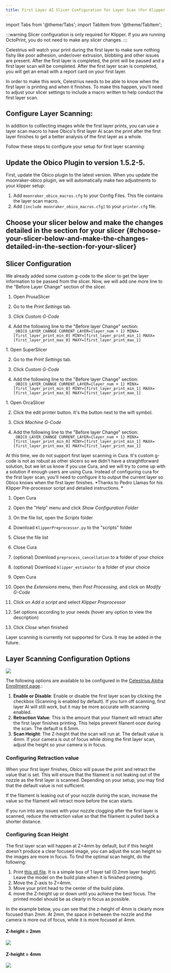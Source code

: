```yaml
---
title: First Layer AI Slicer Configuration for Layer Scan (For Klipper Users)
---
```

import Tabs from '@theme/Tabs';
import TabItem from '@theme/TabItem';

:::warning
Slicer configuration is only required for Klipper. If you are running OctoPrint, you do not need to make any slicer changes. 
:::

Celestrius will watch your print during the first layer to make sure nothing fishy like poor adhesion, under/over extrusion, blobbing and other issues are present. After the first layer is completed, the print will be paused and a first layer scan will be completed. After the first layer scan is completed, you will get an email with a report card on your first layer.

In order to make this work, Celestrius needs to be able to know when the first layer is printing and when it finishes. To make this happen, you'll need to adjust your slicer settings to include a macro written to help conduct the first layer scan. 

## Configure Layer Scanning: 

In addition to colllecting images while the first layer prints, you can use a layer scan macro to have Obico's first layer Ai scan the print after the first layer finishes to get a better analysis of the first layer as a whole. 

Follow these steps to configure your setup for first layer scanning: 

## Update the Obico Plugin to version 1.5.2-5. 
First, update the Obico plugin to the latest version. When you update the moonraker-obico plugin, we will automatically make two adjustments to your klipper setup:
1. Add ```moonraker_obico_macros.cfg``` to your Config Files. This file contains the layer scan macro. 
2. Add ```[include moonraker_obico_macros.cfg]``` to your ```printer.cfg``` file.

## **Choose your slicer below and make the changes detailed in the section for your slicer** {#choose-your-slicer-below-and-make-the-changes-detailed-in-the-section-for-your-slicer}

## Slicer Configuration
We already added some custom g-code to the slicer to get the layer information to be passed from the slicer. Now, we will add one more line to the "Before Layer Change" section of the slicer. 

<Tabs>
<TabItem value="PrusaSlicer" label="PrusaSlicer" default>

1. Open PrusaSlicer

2. Go to the *Print Settings* tab.

3. Click *Custom G-Code*
   
4. Add the following line to the "Before layer Change" section: ```_OBICO_LAYER_CHANGE CURRENT_LAYER={layer_num + 1} MINX=[first_layer_print_min_0] MINY=[first_layer_print_min_1] MAXX=[first_layer_print_max_0] MAXY=[first_layer_print_max_1]```

</TabItem>
<TabItem value="SuperSlicer" label="SuperSlicer">
1. Open SuperSlicer

2. Go to the *Print Settings* tab.

3. Click *Custom G-Code*
   
4. Add the following line to the "Before layer Change" section: ```_OBICO_LAYER_CHANGE CURRENT_LAYER={layer_num + 1} MINX=[first_layer_print_min_0] MINY=[first_layer_print_min_1] MAXX=[first_layer_print_max_0] MAXY=[first_layer_print_max_1]```

</TabItem>
<TabItem value="OrcaSlicer" label="OrcaSlicer">
1. Open OrcaSlicer

2. Click the edit printer button. It's the button next to the wifi symbol.

3. Click *Machine G-Code*

4. Add the following line to the "Before layer Change" section: ```_OBICO_LAYER_CHANGE CURRENT_LAYER={layer_num + 1} MINX=[first_layer_print_min_0] MINY=[first_layer_print_min_1] MAXX=[first_layer_print_max_0] MAXY=[first_layer_print_max_1]```

</TabItem>
<TabItem value="Cura" label="Cura">
At this time, we do not support first layer scanning in Cura. It's custom g-code is not as robust as other slicers so we didn't have a straightforward solution, but we let us know if you use Cura, and we will try to come up with a solution if enough users are using Cura. Instead of configuring cura for the first layer scan, you'll need to configure it to output the current layer so Obico knows when the first layer finishes. *Thanks to Pedro Llamas for his Klipper Pre-processor script and detailed instructions. *

1. Open Cura

2. Open the "Help" menu and click *Show Configuration Folder*

3. On the file list, open the *Scripts* folder

4. Download ```KlipperPreprocessor.py``` to the "scripts" folder

5. Close the file list

6. Close Cura

7. (optional) Download ```preprocess_cancellation``` to a folder of your choice

8. (optional) Download ```klipper_estimator``` to a folder of your choice

9.  Open Cura

10. Open the *Extensions* menu, then *Post Processing*, and click on *Modify G-Code*

11. Click on *Add a script* and select *Klipper Preprocessor*

12. Set options according to your needs (hover any option to view the description)

13. Click *Close* when finished

</TabItem>
</Tabs>


Layer scanning is currently not supported for Cura. It may be added in the future.

## Layer Scanning Configuration Options

![](/img/user-guides/first-layer-scan-configuration-settings.png)


The following options are available to be configured in the [Celestrius Alpha Enrollment page](https://app.obico.io/ent/celestrius_alpha_enroll/).: 

1. **Enable or Disable**: Enable or disable the first layer scan by clicking the checkbox (Scanning is enabled by default). If you turn off scanning, first layer AI will still work, but it may be more accurate with scanning enabled. 
2. **Retraction Value**: This is the amount that your filament will retract after the first layer finishes printing. This helps prevent filanent ooze during the scan. The default is 6.5mm.
3. **Scan Height**: The Z-height that the scan will run at. The default value is 4mm. If your camera is out of focus while doing the first layer scan, adjust the height so your camera is in focus. 

### Configuring Retraction value

When your first layer finishes, Obico will pause the print and retract the value that is set. This will ensure that the filament is not leaking out of the nozzle as the first layer is scanned. Depending on your setup, you may find that the default value is not sufficient. 

If the filament is leaking out of your nozzle during the scan, increase the value so the filament will retract more before the scan starts. 

If you run into any issues with your nozzle clogging after the first layer is scanned, reduce the retraction value so that the filament is pulled back a shorter distance. 

### Configuring Scan Height

The first layer scan will happen at Z=4mm by default, but if this height doesn't produce a clear focused image, you can adjust the scan height so the images are more in focus. To find the optimal scan height, do the following:

1. Print [this stl file](https://www.printables.com/model/650444-scan-height-test-model). It is a simple box of 1 layer tall (0.2mm layer height). Leave the model on the build plate when it is finished printing. 
2. Move the Z-axis to Z=4mm. 
3. Move your print head to the center of the build plate. 
4. move the Z-height up or down until you achieve the best focus. The printed model should be as clearly in focus as possible. 

In the example below, you can see that the z-height of 4mm is clearly more focused than 2mm. At 2mm, the space in between the nozzle and the camera is more out of focus, while it is more focused at 4mm. 

#### Z-height = 2mm
![](/img/user-guides/z2.png)

#### Z-height = 4mm
![](/img/user-guides/z4.png)

